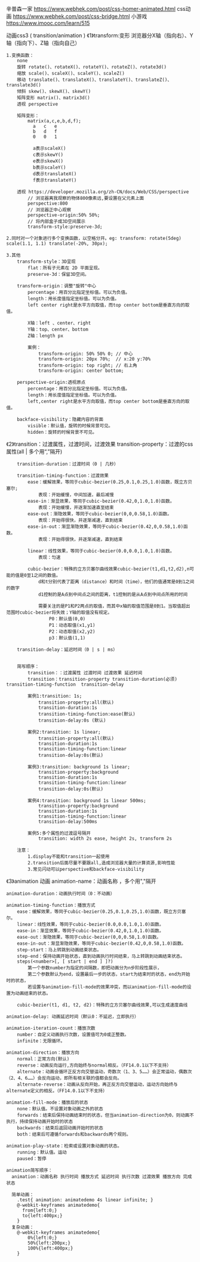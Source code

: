 辛普森一家 https://www.webhek.com/post/css-homer-animated.html
css动画   https://www.webhek.com/post/css-bridge.html
小游戏   https://www.imooc.com/learn/515

动画css3 ( transition/animation )
《1》transform:变形
	浏览器分X轴（指向右）、Y轴（指向下）、Z轴（指向自己）
	
    1.变换函数：
		none
		旋转 rotate()、rotateX()、rotateY()、rotateZ()、rotate3d()
		缩放 scale()、scaleX()、scaleY()、scaleZ()
		移动 translate()、translateX()、translateY()、translateZ()、translate3d()
		倾斜 skew()、skewX()、skewY()
		矩阵变形 matrix()、matrix3d()
		透视 perspective
		
		矩阵变形：
			matrix(a,c,e,b,d,f);
			  a   c   e
			  b   d   f
			  0   0   1

			  a表示scaleX()
			  c表示skewY()
			  e表示skewX()
			  b表示scaleY()
			  d表示translateX()
			  f表示translateY()
			 
		透视 https://developer.mozilla.org/zh-CN/docs/Web/CSS/perspective
			// 浏览器离我观察的物体800像素远,要设置在父元素上面
			perspective:800  
			// 浏览器正中心观察
			perspective-origin:50% 50%;
			// 将内部盒子成3D空间展示
			transform-style:preserve-3d;
				 
    2.同时对一个对象进行多个变换函数，以空格分开。eg: transform: rotate(5deg) scale(1.1, 1.1) translate(-20%, 30px);
        
	3.其他
		transform-style：3D呈现
			flat：所有子元素在 2D 平面呈现。
			preserve-3d：保留3D空间。
		
		transform-origin：调整"旋转"中心
			percentage：用百分比指定坐标值。可以为负值。
			length：用长度值指定坐标值。可以为负值。
			left center right是水平方向取值，而top center bottom是垂直方向的取值。
			
			X轴：left 、center、right
			Y轴：top、center、bottom
			Z轴：length px
			
			案例：
				transform-origin: 50% 50% 0; // 中心
				transform-origin: 20px 70%;  // x:20 y:70%
				transform-origin: top right; // 右上角
				transform-origin: center bottom; 
		
		perspective-origin:透视原点
			percentage：用百分比指定坐标值。可以为负值。
			length：用长度值指定坐标值。可以为负值。
			left,center right是水平方向取值，而top center bottom是垂直方向的取值。
			
		backface-visibility：隐藏内容的背面
			visible：默认值，旋转的时候背景可见。
			hidden：旋转的时候背景不可见。
		
      
《2》transition：过渡属性，过渡时间，过渡效果
		transition-property：过渡的css属性(all | 多个用“,”隔开)
		
		transition-duration：过渡时间（0 | 几秒）
		
		transition-timing-function：过渡效果
			ease：缓解效果，等同于cubic-bezier(0.25,0.1,0.25,1.0)函数，既立方贝塞尔;
				表现：开始缓慢，中间加速，最后减慢
			ease-in：渐显效果，等同于cubic-bezier(0.42,0,1.0,1.0)函数。
				表现：开始缓慢，并逐渐加速直至结束
			ease-out：渐隐效果，等同于cubic-bezier(0,0,0.58,1.0)函数。
				表现：开始得很快，并逐渐减速，直到结束
			ease-in-out：渐显渐隐效果，等同于cubic-bezier(0.42,0,0.58,1.0)函数。
				表现：开始得很快，并逐渐减速，直到结束

			linear：线性效果，等同于cubic-bezier(0.0,0.0,1.0,1.0)函数。
				表现：匀速

			cubic-bezier：特殊的立方贝塞尔曲线效果cubic-bezier(t1,d1,t2,d2),n可能的值是0至1之间的数值。
				d和t分别代表了距离（distance）和时间（time），他们的值通常是0到1之间的数字
				d1控制的是A点到中间点之间的距离，t1控制的是从A点到中间点所用的时间
				
				需要关注的是P1和P2两点的取值，而其中x轴的取值范围是0到1。当取值超出范围时cubic-bezier将失效；Y轴的取值没有规定。
					P0：默认值(0,0)
					P1：动态取值(x1,y1)
					P2：动态取值(x2,y2)
					p3：默认值(1,1)
		
		transition-delay：延迟时间（0 | s | ms）

		
		简写顺序： 
			transition：：过渡属性 过渡时间 过渡效果 延迟时间
			transition：transition-property transition-duration(必须) transition-timing-function  transition-delay 
			
			案例1:transition: 1s;
				transition-property:all(默认)
				transition-duration:1s
				transition-timing-function:ease(默认)
				transition-delay:0s (默认)
			
			案例2:transition: 1s linear;
				transition-property:all(默认)
				transition-duration:1s
				transition-timing-function:linear
				transition-delay:0s(默认)
			
			案例3:transition: background 1s linear;
				transition-property:background
				transition-duration:1s
				transition-timing-function:linear
				transition-delay:0s(默认)
			
			案例4:transition: background 1s linear 500ms;
				transition-property:background
				transition-duration:1s
				transition-timing-function:linear
				transition-delay:500ms
		  
			案例5:多个属性的过渡逗号隔开
				transition: width 2s ease, height 2s, transform 2s
		
		注意：
			1.display不能和transition一起使用
			2.transition后面尽量不要跟all,造成浏览器大量的计算资源,影响性能
			3.常见闪动可以perspective和backface-visibility
  
《3》animation 动画
    animation-name：动画名称 ，多个用","隔开
	
    animation-duration：动画执行时间（0：不动画）
	
	animation-timing-function：播放方式
        ease：缓解效果，等同于cubic-bezier(0.25,0.1,0.25,1.0)函数，既立方贝塞尔。
        linear：线性效果，等同于cubic-bezier(0.0,0.0,1.0,1.0)函数。
        ease-in：渐显效果，等同于cubic-bezier(0.42,0,1.0,1.0)函数。
        ease-out：渐隐效果，等同于cubic-bezier(0,0,0.58,1.0)函数。
        ease-in-out：渐显渐隐效果，等同于cubic-bezier(0.42,0,0.58,1.0)函数。
        step-start：马上转跳到动画结束状态。
        step-end：保持动画开始状态，直到动画执行时间结束，马上转跳到动画结束状态。
        steps(<number>[, [ start | end ] ]?)	
			第一个参数number为指定的间隔数，即把动画分为n步阶段性展示，
			第二个参数默认为end，设置最后一步的状态，start为结束时的状态，end为开始时的状态，
			若设置与animation-fill-mode的效果冲突，而以animation-fill-mode的设置为动画结束的状态。
			
        cubic-bezier(t1, d1, t2, d2)：特殊的立方贝塞尔曲线效果,可以生成速度曲线
	
    animation-delay: 动画延迟时间（默认0：不延迟，立即执行）
	
    animation-iteration-count：播放次数
		number：自定义动画执行次数，设置值可为0或正整数。
		infinite：无限循环。

    animation-direction：播放方向
		normal：正常方向(默认)
		reverse：动画反向运行,方向始终与normal相反。（FF14.0.1以下不支持）
		alternate：动画会循环正反方向交替运动，奇数次（1、3、5……）会正常运动，偶数次（2、4、6……）会反向运动，即所有相关联的值都会反向。
		alternate-reverse：动画从反向开始，再正反方向交替运动，运动方向始终与alternate定义的相反。（FF14.0.1以下不支持）

    animation-fill-mode：播放后的状态
		none：默认值。不设置对象动画之外的状态
		forwards：结束后保持动画结束时的状态，但当animation-direction为0，则动画不执行，持续保持动画开始时的状态
		backwards：结束后返回动画开始时的状态
		both：结束后可遵循forwards和backwards两个规则。
    
    animation-play-state：检索或设置对象动画的状态。
        running：默认值。运动
        paused：暂停

    animation简写顺序：
      animation：动画名称 执行时间 播放方式 延迟时间 执行次数 过渡效果 播放方向 完成状态

      简单动画：
		.test{ animation: animatedemo 4s linear infinite; }
        @-webkit-keyframes animatedemo{
          from{left:0;}
          to{left:400px;}
        }
      复杂动画：
        @-webkit-keyframes animatedemo{
            0%{left:0;}
            50%{left:200px;}
            100%{left:400px;}
        }


